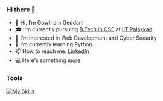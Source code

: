 ### Hi there 👋
- 👋 Hi, I’m Gowtham Geddam
- 🎓 I'm currently pursuing [B.Tech in CSE](https://cse.iitpkd.ac.in/) at [IIT Palakkad](https://iitpkd.ac.in/)
- 👀 I’m interested in Web Development and Cyber Security
- 🌱 I’m currently learning Python.
- 📫 How to reach me: [LinkedIn](https://in.linkedin.com/in/gowthamgeddam)
- 💻 Here's something <a href="https://gowthamgeddam.github.io"> more </a>

### Tools
[![My Skills](https://skills.thijs.gg/icons?i=c,cpp,html,css,js,postgres,py,git,md,cs,r,vim&theme=dark)](https://skills.thijs.gg)


<!--
**gowthamgeddam/gowthamgeddam** is a ✨ _special_ ✨ repository because its `README.md` (this file) appears on your GitHub profile.

Here are some ideas to get you started:

- 🔭 I’m currently working on ...
- 🌱 I’m currently learning ...
- 👯 I’m looking to collaborate on ...
- 🤔 I’m looking for help with ...
- 💬 Ask me about ...
- 📫 How to reach me: ...
- 😄 Pronouns: ...
- ⚡ Fun fact: ...
-->

